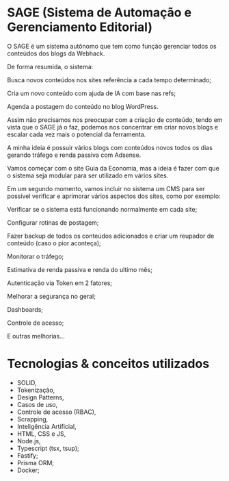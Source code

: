 # SAGE (Sistema de Automação e Gerenciamento Editorial)

O SAGE é um sistema autônomo que tem como função gerenciar todos os conteúdos dos blogs da Webhack.

De forma resumida, o sistema:

Busca novos conteúdos nos sites referência a cada tempo determinado;

Cria um novo conteúdo com ajuda de IA com base nas refs;

Agenda a postagem do conteúdo no blog WordPress.

Assim não precisamos nos preocupar com a criação de conteúdo, tendo em vista que o SAGE já o faz, podemos nos concentrar em criar novos blogs e escalar cada vez mais o potencial da ferramenta.

A minha ideia é possuir vários blogs com conteúdos novos todos os dias gerando tráfego e renda passiva com Adsense.

Vamos começar com o site Guia da Economia, mas a ideia é fazer com que o sistema seja modular para ser utilizado em vários sites.

Em um segundo momento, vamos incluir no sistema um CMS para ser possível verificar e aprimorar vários aspectos dos sites, como por exemplo:

Verificar se o sistema está funcionando normalmente em cada site;

Configurar rotinas de postagem;

Fazer backup de todos os conteúdos adicionados e criar um reupador de conteúdo (caso o pior aconteça);

Monitorar o tráfego;

Estimativa de renda passiva e renda do ultimo mês;

Autenticação via Token em 2 fatores;

Melhorar a segurança no geral;

Dashboards;

Controle de acesso;

E outras melhorias…

# Tecnologias & conceitos utilizados

 - SOLID,
 - Tokenização,
 - Design Patterns,
 - Casos de uso,
 - Controle de acesso (RBAC),
 - Scrapping,
 - Inteligência Artificial,
 - HTML, CSS e JS,
 - Node.js,
 - Typescript (tsx, tsup);
 - Fastify;
 - Prisma ORM;
 - Docker;
